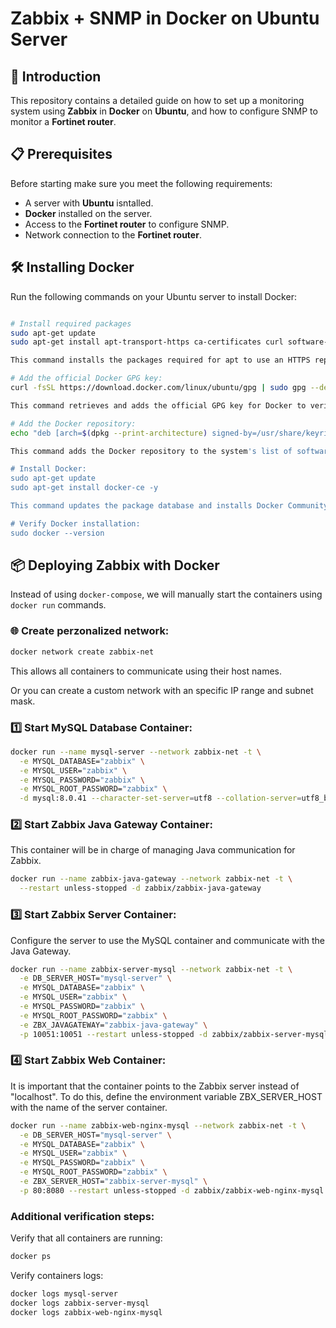# Zabbix + SNMP in Docker on Ubuntu Server

## 📌 Introduction
This repository contains a detailed guide on how to set up a monitoring system using **Zabbix** in **Docker** on **Ubuntu**, and how to configure SNMP to monitor a **Fortinet router**.

## 📋 Prerequisites
Before starting make sure you meet the following requirements:

- A server with **Ubuntu** isntalled.
- **Docker** installed on the server.
- Access to the **Fortinet router** to configure SNMP.
- Network connection to the **Fortinet router**.

## 🛠 Installing Docker
Run the following commands on your Ubuntu server to install Docker:

```bash

# Install required packages
sudo apt-get update
sudo apt-get install apt-transport-https ca-certificates curl software-properties-common -y

This command installs the packages required for apt to use an HTTPS repository, including apt-transport-https, ca-certificates, curl, and software-properties-common.

# Add the official Docker GPG key:
curl -fsSL https://download.docker.com/linux/ubuntu/gpg | sudo gpg --dearmor -o /usr/share/keyrings/docker-archive-keyring.gpg.

This command retrieves and adds the official GPG key for Docker to verify the integrity of the packages.

# Add the Docker repository:
echo "deb [arch=$(dpkg --print-architecture) signed-by=/usr/share/keyrings/docker-archive-keyring.gpg] https://download.docker.com/linux/ubuntu $(lsb_release -cs) stable" | sudo tee /etc/apt/sources.list.d/docker.list > /dev/null

This command adds the Docker repository to the system's list of software sources.

# Install Docker:
sudo apt-get update
sudo apt-get install docker-ce -y

This command updates the package database and installs Docker Community Edition.

# Verify Docker installation:
sudo docker --version
```

## 📦 Deploying Zabbix with Docker
Instead of using `docker-compose`, we will manually start the containers using `docker run` commands.

### 🌐 Create perzonalized network:
```bash
docker network create zabbix-net
```
This allows all containers to communicate using their host names.

Or you can create a custom network with an specific IP range and subnet mask.

### 1️⃣ Start MySQL Database Container:
```bash
docker run --name mysql-server --network zabbix-net -t \
  -e MYSQL_DATABASE="zabbix" \
  -e MYSQL_USER="zabbix" \
  -e MYSQL_PASSWORD="zabbix" \
  -e MYSQL_ROOT_PASSWORD="zabbix" \
  -d mysql:8.0.41 --character-set-server=utf8 --collation-server=utf8_bin
```

### 2️⃣ Start Zabbix Java Gateway Container:
This container will be in charge of managing Java communication for Zabbix.
```bash
docker run --name zabbix-java-gateway --network zabbix-net -t \
  --restart unless-stopped -d zabbix/zabbix-java-gateway
```

### 3️⃣ Start Zabbix Server Container:
Configure the server to use the MySQL container and communicate with the Java Gateway.
```bash
docker run --name zabbix-server-mysql --network zabbix-net -t \
  -e DB_SERVER_HOST="mysql-server" \
  -e MYSQL_DATABASE="zabbix" \
  -e MYSQL_USER="zabbix" \
  -e MYSQL_PASSWORD="zabbix" \
  -e MYSQL_ROOT_PASSWORD="zabbix" \
  -e ZBX_JAVAGATEWAY="zabbix-java-gateway" \
  -p 10051:10051 --restart unless-stopped -d zabbix/zabbix-server-mysql
```

### 4️⃣ Start Zabbix Web Container:
It is important that the container points to the Zabbix server instead of "localhost". To do this, define the environment variable ZBX_SERVER_HOST with the name of the server container.
```bash
docker run --name zabbix-web-nginx-mysql --network zabbix-net -t \
  -e DB_SERVER_HOST="mysql-server" \
  -e MYSQL_DATABASE="zabbix" \
  -e MYSQL_USER="zabbix" \
  -e MYSQL_PASSWORD="zabbix" \
  -e MYSQL_ROOT_PASSWORD="zabbix" \
  -e ZBX_SERVER_HOST="zabbix-server-mysql" \
  -p 80:8080 --restart unless-stopped -d zabbix/zabbix-web-nginx-mysql
```

### Additional verification steps:
Verify that all containers are running:
```bash
docker ps
```
Verify containers logs:
```bash
docker logs mysql-server
docker logs zabbix-server-mysql
docker logs zabbix-web-nginx-mysql
```
